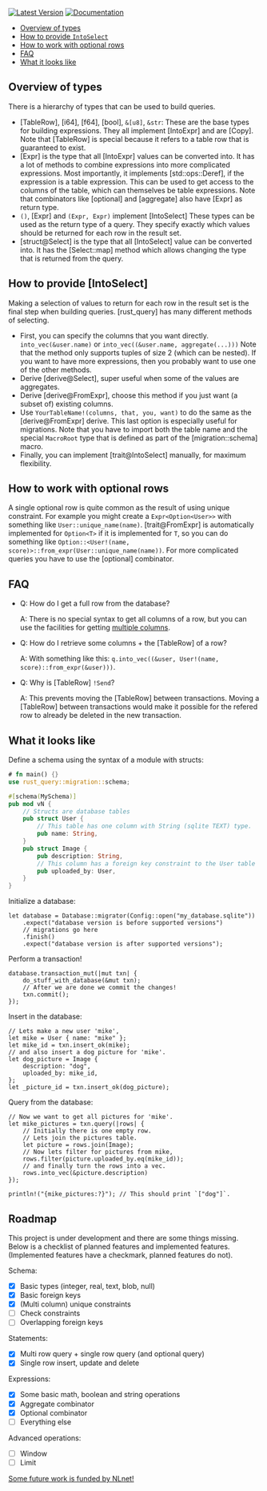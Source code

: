 [![Latest Version](https://img.shields.io/crates/v/rust-query.svg)](https://crates.io/crates/rust-query)
[![Documentation](https://docs.rs/rust-query/badge.svg)](https://docs.rs/rust-query)

- [Overview of types](#overview-of-types)
- [How to provide `IntoSelect`](#how-to-provide-intoselect)
- [How to work with optional rows](#how-to-work-with-optional-rows)
- [FAQ](#faq)
- [What it looks like](#what-it-looks-like)

## Overview of types

There is a hierarchy of types that can be used to build queries.
- [TableRow], [i64], [f64], [bool], `&[u8]`, `&str`:
  These are the base types for building expressions. They all
  implement [IntoExpr] and are [Copy]. Note that [TableRow] is special
  because it refers to a table row that is guaranteed to exist.
- [Expr] is the type that all [IntoExpr] values can be converted into.
  It has a lot of methods to combine expressions into more complicated expressions.
  Most importantly, it implements [std::ops::Deref], if the expression is a table expression.
  This can be used to get access to the columns of the table, which can themselves be table expressions.
  Note that combinators like [optional] and [aggregate] also have [Expr] as return type.
- `()`, [Expr] and `(Expr, Expr)` implement [IntoSelect]
  These types can be used as the return type of a query.
  They specify exactly which values should be returned for each row in the result set.
- [struct@Select] is the type that all [IntoSelect] value can be converted into.
  It has the [Select::map] method which allows changing the type that is returned from the query.

## How to provide [IntoSelect]

Making a selection of values to return for each row in the result set is the final step when
building queries. [rust_query] has many different methods of selecting.
- First, you can specify the columns that you want directly.
  `into_vec(&user.name)` or `into_vec((&user.name, aggregate(...)))`
  Note that the method only supports tuples of size 2 (which can be nested).
  If you want to have more expressions, then you probably want to use one of the other methods.
- Derive [derive@Select], super useful when some of the values are aggregates.
- Derive [derive@FromExpr], choose this method if you just want (a subset of) existing columns.
- Use `YourTableName!(columns, that, you, want)` to do the same as the [derive@FromExpr] derive.
  This last option is especially useful for migrations. Note that you have to import both the table name and the special `MacroRoot` type that is defined as part of the [migration::schema] macro.
- Finally, you can implement [trait@IntoSelect] manually, for maximum flexibility.

## How to work with optional rows

A single optional row is quite common as the result of using unique constraint.
For example you might create a `Expr<Option<User>>` with something like `User::unique_name(name)`.
[trait@FromExpr] is automatically implemented for `Option<T>` if it is implemented for `T`, so
you can do something like `Option::<User!(name, score)>::from_expr(User::unique_name(name))`.
For more complicated queries you have to use the [optional] combinator.

## FAQ
- Q: How do I get a full row from the database?

  A: There is no special syntax to get all columns of a row, but you can use
  the facilities for getting [multiple columns](#how-to-provide-intoselect).
- Q: How do I retrieve some columns + the [TableRow] of a row?

  A: With something like this: `q.into_vec((&user, User!(name, score)::from_expr(&user)))`.
- Q: Why is [TableRow] `!Send`?

  A: This prevents moving the [TableRow] between transactions. Moving a [TableRow] between transactions
  would make it possible for the refered row to already be deleted in the new transaction.


## What it looks like

Define a schema using the syntax of a module with structs:
```rust
# fn main() {}
use rust_query::migration::schema;

#[schema(MySchema)]
pub mod vN {
    // Structs are database tables
    pub struct User {
        // This table has one column with String (sqlite TEXT) type.
        pub name: String,
    }
    pub struct Image {
        pub description: String,
        // This column has a foreign key constraint to the User table
        pub uploaded_by: User,
    }
}
```
Initialize a database:
```rust,ignore
let database = Database::migrator(Config::open("my_database.sqlite"))
    .expect("database version is before supported versions")
    // migrations go here
    .finish()
    .expect("database version is after supported versions");
```
Perform a transaction!
```rust,ignore
database.transaction_mut(|mut txn| {
    do_stuff_with_database(&mut txn);
    // After we are done we commit the changes!
    txn.commit();
});
```
Insert in the database:
```rust,ignore
// Lets make a new user 'mike',
let mike = User { name: "mike" };
let mike_id = txn.insert_ok(mike);
// and also insert a dog picture for 'mike'.
let dog_picture = Image {
    description: "dog",
    uploaded_by: mike_id,
};
let _picture_id = txn.insert_ok(dog_picture);
```
Query from the database:
```rust,ignore
// Now we want to get all pictures for 'mike'.
let mike_pictures = txn.query(|rows| {
    // Initially there is one empty row.
    // Lets join the pictures table.
    let picture = rows.join(Image);
    // Now lets filter for pictures from mike,
    rows.filter(picture.uploaded_by.eq(mike_id));
    // and finally turn the rows into a vec.
    rows.into_vec(&picture.description)
});

println!("{mike_pictures:?}"); // This should print `["dog"]`.
```

## Roadmap

This project is under development and there are some things missing.
Below is a checklist of planned features and implemented features.
(Implemented features have a checkmark, planned features do not).

Schema:
- [x] Basic types (integer, real, text, blob, null)
- [x] Basic foreign keys
- [x] (Multi column) unique constraints
- [ ] Check constraints
- [ ] Overlapping foreign keys

Statements:
- [x] Multi row query + single row query (and optional query)
- [x] Single row insert, update and delete

Expressions:
- [x] Some basic math, boolean and string operations
- [x] Aggregate combinator
- [x] Optional combinator
- [ ] Everything else

Advanced operations:
- [ ] Window
- [ ] Limit

[Some future work is funded by NLnet!](https://nlnet.nl/project/rust-query/)
